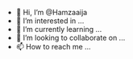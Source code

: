 - 👋 Hi, I’m @Hamzaaija
- 👀 I’m interested in ...
- 🌱 I’m currently learning ...
- 💞️ I’m looking to collaborate on ...
- 📫 How to reach me ...

<!---
Hamzaaija/Hamzaaija is a ✨ special ✨ repository because its `README.md` (this file) appears on your GitHub profile.
You can click the Preview link to take a look at your changes.
--->
